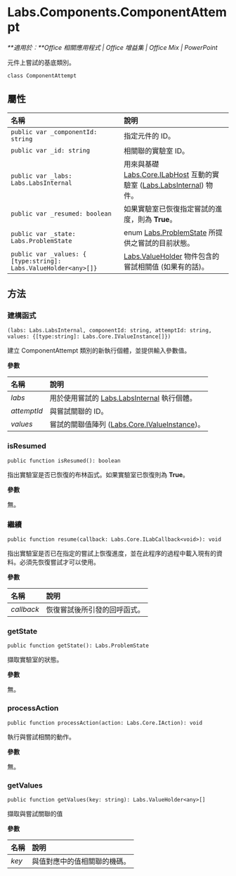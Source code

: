 
# Labs.Components.ComponentAttempt

 _**適用於︰**Office 相關應用程式 | Office 增益集 | Office Mix | PowerPoint_

元件上嘗試的基底類別。

```
class ComponentAttempt
```


## 屬性


|**名稱**|**說明**|
|:-----|:-----|
| `public var _componentId: string`|指定元件的 ID。|
| `public var _id: string`|相關聯的實驗室 ID。|
| `public var _labs: Labs.LabsInternal`|用來與基礎 [Labs.Core.ILabHost](../../reference/office-mix/labs.core.ilabhost.md) 互動的實驗室 ([Labs.LabsInternal](http://msdn.microsoft.com/library/599fb2c4-bb16-4422-84ad-10ed85a14018.aspx)) 物件。|
| `public var _resumed: boolean`|如果實驗室已恢復指定嘗試的進度，則為 **True**。|
| `public var _state: Labs.ProblemState`|enum [Labs.ProblemState](../../reference/office-mix/labs.problemstate.md) 所提供之嘗試的目前狀態。|
| `public var _values: { [type:string]: Labs.ValueHolder<any>[]}`|[Labs.ValueHolder](../../reference/office-mix/labs.valueholder.md) 物件包含的嘗試相關值 (如果有的話)。|

## 方法




### 建構函式

 `(labs: Labs.LabsInternal, componentId: string, attemptId: string, values: {[type:string]: Labs.Core.IValueInstance[]})`

建立 ComponentAttempt 類別的新執行個體，並提供輸入參數值。

 **參數**


|**名稱**|**說明**|
|:-----|:-----|
| _labs_|用於使用嘗試的 [Labs.LabsInternal](http://msdn.microsoft.com/library/599fb2c4-bb16-4422-84ad-10ed85a14018.aspx) 執行個體。|
| _attemptId_|與嘗試關聯的 ID。|
| _values_|嘗試的關聯值陣列 ([Labs.Core.IValueInstance](../../reference/office-mix/labs.core.ivalueinstance.md))。|

### isResumed

 `public function isResumed(): boolean`

指出實驗室是否已恢復的布林函式。如果實驗室已恢復則為 **True**。

 **參數**

無。


### 繼續

 `public function resume(callback: Labs.Core.ILabCallback<void>): void`

指出實驗室是否已在指定的嘗試上恢復進度，並在此程序的過程中載入現有的資料。必須先恢復嘗試才可以使用。

 **參數**


|**名稱**|**說明**|
|:-----|:-----|
| _callback_|恢復嘗試後所引發的回呼函式。|

### getState

 `public function getState(): Labs.ProblemState`

擷取實驗室的狀態。

 **參數**

無。


### processAction

 `public function processAction(action: Labs.Core.IAction): void`

執行與嘗試相關的動作。

 **參數**

無。


### getValues

 `public function getValues(key: string): Labs.ValueHolder<any>[]`

擷取與嘗試關聯的值

 **參數**


|**名稱**|**說明**|
|:-----|:-----|
| _key_|與值對應中的值相關聯的機碼。|
